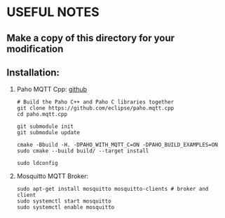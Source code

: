 # USEFUL NOTES

## Make a copy of this directory for your modification

## Installation:
1. Paho MQTT Cpp: [github](https://github.com/eclipse/paho.mqtt.cpp)
    ```
    # Build the Paho C++ and Paho C libraries together
    git clone https://github.com/eclipse/paho.mqtt.cpp
    cd paho.mqtt.cpp

    git submodule init
    git submodule update

    cmake -Bbuild -H. -DPAHO_WITH_MQTT_C=ON -DPAHO_BUILD_EXAMPLES=ON
    sudo cmake --build build/ --target install

    sudo ldconfig
    ```

2. Mosquitto MQTT Broker:
    ```
    sudo apt-get install mosquitto mosquitto-clients # broker and client
    sudo systemctl start mosquitto
    sudo systemctl enable mosquitto
    ```